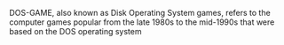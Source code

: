 DOS-GAME, also known as Disk Operating System games, refers to the computer games popular from the late 1980s to the mid-1990s that were based on the DOS operating system
